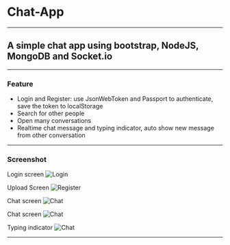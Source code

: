 # Chat-App

---

## A simple chat app using bootstrap, NodeJS, MongoDB and Socket.io

---

### Feature

- Login and Register: use JsonWebToken and Passport to authenticate, save the token to localStorage
- Search for other people
- Open many conversations
- Realtime chat message and typing indicator, auto show new message from other conversation

---

### Screenshot

Login screen
![Login](/img/3.png 'Login')

Upload Screen
![Register](/img/4.png 'Register')

Chat screen
![Chat](/img/1.png 'Chat')

Chat screen
![Chat](/img/2.png 'Chat')

Typing indicator
![Chat](/img/6.png 'Chat')


---
